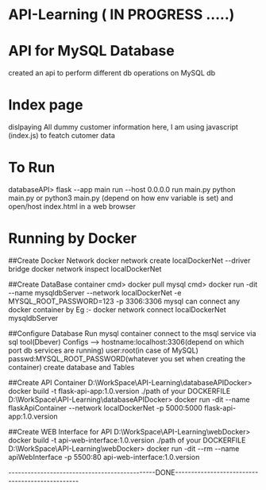 # API-Learning  ( IN PROGRESS .....)

# API for MySQL Database
created an api to perform different db operations on MySQL db 

# Index page
dislpaying All dummy customer information
here, I am using javascript (index.js) to featch cutomer data

# To Run
databaseAPI> flask --app main run --host 0.0.0.0
run main.py 
python main.py or python3 main.py (depend on how env variable is set)
and 
open/host index.html in a web browser

# Running by Docker
##Create Docker Network
docker network create localDockerNet --driver bridge
docker network inspect localDockerNet

##Create DataBase container
cmd> docker pull mysql
cmd> docker run -dit --name mysqldbServer --network localDockerNet -e MYSQL_ROOT_PASSWORD=123 -p 3306:3306 mysql
can connect any docker container by Eg :- docker network connect localDockerNet mysqldbServer

##Configure Database
Run mysql container connect to the msql service via sql tool(Dbever) 
Configs --> hostname:localhost:3306(depend on which port db services are running) user:root(in case of MySQL) passwd:MYSQL_ROOT_PASSWORD(whatever you set when creating the container)
create database and Tables

##Create API Container
D:\WorkSpace\API-Learning\databaseAPIDocker> docker build -t flask-api-app:1.0.version ./path of your DOCKERFILE
D:\WorkSpace\API-Learning\databaseAPIDocker> docker run -dit --name flaskApiContainer --network localDockerNet -p 5000:5000 flask-api-app:1.0.version

##Create WEB Interface for API
D:\WorkSpace\API-Learning\webDocker> docker build -t api-web-interface:1.0.version ./path of your DOCKERFILE
D:\WorkSpace\API-Learning\webDocker> docker run -dit --rm --name apiWebInterface -p 5500:80 api-web-interface:1.0.version

----------------------------------------------DONE------------------------------------------------
